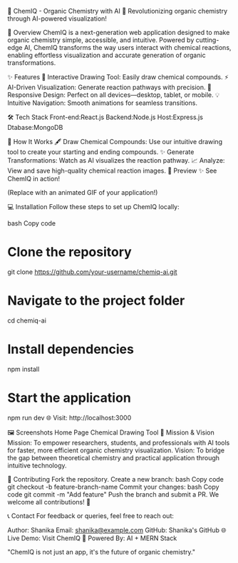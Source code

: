 🌟 ChemIQ - Organic Chemistry with AI 🌟
Revolutionizing organic chemistry through AI-powered visualization!

🚀 Overview
ChemIQ is a next-generation web application designed to make organic chemistry simple, accessible, and intuitive. Powered by cutting-edge AI, ChemIQ transforms the way users interact with chemical reactions, enabling effortless visualization and accurate generation of organic transformations.

✨ Features
🎨 Interactive Drawing Tool: Easily draw chemical compounds.
⚡ AI-Driven Visualization: Generate reaction pathways with precision.
📱 Responsive Design: Perfect on all devices—desktop, tablet, or mobile.
💡 Intuitive Navigation: Smooth animations for seamless transitions.



🛠️ Tech Stack
Front-end:React.js
Backend:Node.js
Host:Express.js
Dtabase:MongoDB


🎯 How It Works
🖋️ Draw Chemical Compounds: Use our intuitive drawing tool to create your starting and ending compounds.
✨ Generate Transformations: Watch as AI visualizes the reaction pathway.
📈 Analyze: View and save high-quality chemical reaction images.
🎥 Preview
✨ See ChemIQ in action!


(Replace with an animated GIF of your application!)

💻 Installation
Follow these steps to set up ChemIQ locally:

bash
Copy code
# Clone the repository
git clone https://github.com/your-username/chemiq-ai.git

# Navigate to the project folder
cd chemiq-ai

# Install dependencies
npm install

# Start the application
npm run dev
🌐 Visit: http://localhost:3000

🖼️ Screenshots
Home Page	Chemical Drawing Tool
🌟 Mission & Vision
Mission: To empower researchers, students, and professionals with AI tools for faster, more efficient organic chemistry visualization.
Vision: To bridge the gap between theoretical chemistry and practical application through intuitive technology.

🤝 Contributing
Fork the repository.
Create a new branch:
bash
Copy code
git checkout -b feature-branch-name
Commit your changes:
bash
Copy code
git commit -m "Add feature"
Push the branch and submit a PR.
We welcome all contributions! 🎉

📞 Contact
For feedback or queries, feel free to reach out:

Author: Shanika
Email: shanika@example.com
GitHub: Shanika's GitHub
🌐 Live Demo: Visit ChemIQ
🧪 Powered By: AI + MERN Stack

"ChemIQ is not just an app, it's the future of organic chemistry."
